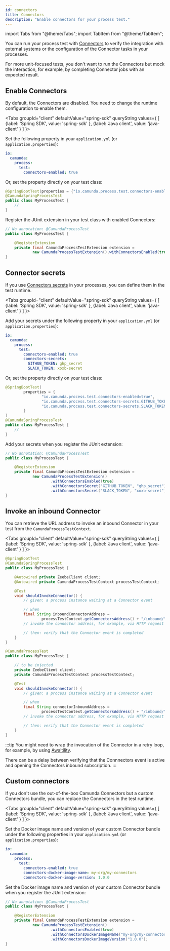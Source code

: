 ```yaml
---
id: connectors
title: Connectors
description: "Enable connectors for your process test."
---
```


import Tabs from "@theme/Tabs";
import TabItem from "@theme/TabItem";

You can run your process test with [Connectors](/components/connectors/introduction.md) to verify the integration with external systems or the configuration of the Connector tasks in your processes.

For more unit-focused tests, you don't want to run the Connectors but mock the interaction, for example, by completing Connector jobs with an expected result.

## Enable Connectors

By default, the Connectors are disabled. You need to change the runtime configuration to enable them.

<Tabs groupId="client" defaultValue="spring-sdk" queryString values={
[
{label: 'Spring SDK', value: 'spring-sdk' },
{label: 'Java client', value: 'java-client' }
]
}>

<TabItem value='spring-sdk'>

Set the following property in your `application.yml` (or `application.properties`):

```yaml
io:
  camunda:
    process:
      test:
        connectors-enabled: true
```

Or, set the property directly on your test class:

```java
@SpringBootTest(properties = {"io.camunda.process.test.connectors-enabled=true"})
@CamundaSpringProcessTest
public class MyProcessTest {
    //
}
```

</TabItem>

<TabItem value='java-client'>

Register the JUnit extension in your test class with enabled Connectors:

```java
// No annotation: @CamundaProcessTest
public class MyProcessTest {

    @RegisterExtension
    private final CamundaProcessTestExtension extension =
            new CamundaProcessTestExtension().withConnectorsEnabled(true);
}
```

</TabItem>

</Tabs>

## Connector secrets

If you use [Connectors secrets](/components/connectors/use-connectors/index.md#using-secrets) in your processes, you can define them in the test runtime.

<Tabs groupId="client" defaultValue="spring-sdk" queryString values={
[
{label: 'Spring SDK', value: 'spring-sdk' },
{label: 'Java client', value: 'java-client' }
]
}>

<TabItem value='spring-sdk'>

Add your secrets under the following property in your `application.yml` (or `application.properties`):

```yaml
io:
  camunda:
    process:
      test:
        connectors-enabled: true
        connectors-secrets:
          GITHUB_TOKEN: ghp_secret
          SLACK_TOKEN: xoxb-secret
```

Or, set the property directly on your test class:

```java
@SpringBootTest(
        properties = {
                "io.camunda.process.test.connectors-enabled=true",
                "io.camunda.process.test.connectors-secrets.GITHUB_TOKEN=ghp_secret",
                "io.camunda.process.test.connectors-secrets.SLACK_TOKEN=xoxb-secret"
        }
)
@CamundaSpringProcessTest
public class MyProcessTest {
    //
}
```

</TabItem>

<TabItem value='java-client'>

Add your secrets when you register the JUnit extension:

```java
// No annotation: @CamundaProcessTest
public class MyProcessTest {

    @RegisterExtension
    private final CamundaProcessTestExtension extension =
            new CamundaProcessTestExtension()
                    .withConnectorsEnabled(true)
                    .withConnectorsSecret("GITHUB_TOKEN", "ghp_secret")
                    .withConnectorsSecret("SLACK_TOKEN", "xoxb-secret");
}
```

</TabItem>

</Tabs>

## Invoke an inbound Connector

You can retrieve the URL address to invoke an inbound Connector in your test from the `CamundaProcessTestContext`.

<Tabs groupId="client" defaultValue="spring-sdk" queryString values={
[
{label: 'Spring SDK', value: 'spring-sdk' },
{label: 'Java client', value: 'java-client' }
]
}>

<TabItem value='spring-sdk'>

```java
@SpringBootTest
@CamundaSpringProcessTest
public class MyProcessTest {

    @Autowired private ZeebeClient client;
    @Autowired private CamundaProcessTestContext processTestContext;

    @Test
    void shouldInvokeConnector() {
        // given: a process instance waiting at a Connector event

        // when
        final String inboundConnectorAddress =
                processTestContext.getConnectorsAddress() + "/inbound/" + CONNECTOR_ID;
        // invoke the connector address, for example, via HTTP request

        // then: verify that the Connector event is completed
    }
}
```

</TabItem>

<TabItem value='java-client'>

```java
@CamundaProcessTest
public class MyProcessTest {

    // to be injected
    private ZeebeClient client;
    private CamundaProcessTestContext processTestContext;

    @Test
    void shouldInvokeConnector() {
        // given: a process instance waiting at a Connector event

        // when
        final String connectorInboundAddress =
                processTestContext.getConnectorsAddress() + "/inbound/" + CONNECTOR_ID;
        // invoke the connector address, for example, via HTTP request

        // then: verify that the Connector event is completed
    }
}
```

</TabItem>

</Tabs>

:::tip
You might need to wrap the invocation of the Connector in a retry loop, for example, by using [Awaitility](http://www.awaitility.org/).

There can be a delay between verifying that the Connnectors event is active and opening the Connectors inbound subscription.
:::

## Custom connectors

If you don't use the out-of-the-box Camunda Connectors but a custom Connectors bundle, you can replace the Connectors in the test runtime.

<Tabs groupId="client" defaultValue="spring-sdk" queryString values={
[
{label: 'Spring SDK', value: 'spring-sdk' },
{label: 'Java client', value: 'java-client' }
]
}>

<TabItem value='spring-sdk'>

Set the Docker image name and version of your custom Connector bundle under the following properties in your `application.yml` (or `application.properties`):

```yaml
io:
  camunda:
    process:
      test:
        connectors-enabled: true
        connectors-docker-image-name: my-org/my-connectors
        connectors-docker-image-version: 1.0.0
```

</TabItem>

<TabItem value='java-client'>

Set the Docker image name and version of your custom Connector bundle when you register the JUnit extension:

```java
// No annotation: @CamundaProcessTest
public class MyProcessTest {

    @RegisterExtension
    private final CamundaProcessTestExtension extension =
            new CamundaProcessTestExtension()
                    .withConnectorsEnabled(true)
                    .withConnectorsDockerImageName("my-org/my-connectors")
                    .withConnectorsDockerImageVersion("1.0.0");
}
```

</TabItem>

</Tabs>

